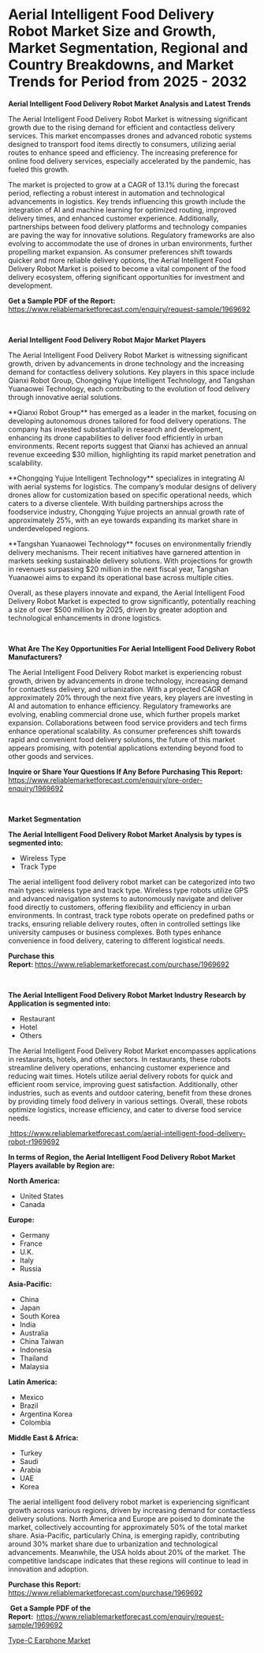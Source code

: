 <p><h1>Aerial Intelligent Food Delivery Robot Market Size and Growth, Market Segmentation, Regional and Country Breakdowns, and Market Trends for Period from 2025 -  2032</h1></p><p><strong>Aerial Intelligent Food Delivery Robot Market Analysis and Latest Trends</strong></p>
<p><p>The Aerial Intelligent Food Delivery Robot Market is witnessing significant growth due to the rising demand for efficient and contactless delivery services. This market encompasses drones and advanced robotic systems designed to transport food items directly to consumers, utilizing aerial routes to enhance speed and efficiency. The increasing preference for online food delivery services, especially accelerated by the pandemic, has fueled this growth.</p><p>The market is projected to grow at a CAGR of 13.1% during the forecast period, reflecting a robust interest in automation and technological advancements in logistics. Key trends influencing this growth include the integration of AI and machine learning for optimized routing, improved delivery times, and enhanced customer experience. Additionally, partnerships between food delivery platforms and technology companies are paving the way for innovative solutions. Regulatory frameworks are also evolving to accommodate the use of drones in urban environments, further propelling market expansion. As consumer preferences shift towards quicker and more reliable delivery options, the Aerial Intelligent Food Delivery Robot Market is poised to become a vital component of the food delivery ecosystem, offering significant opportunities for investment and development.</p></p>
<p><strong>Get a Sample PDF of the Report:&nbsp;</strong> <a href="https://www.reliablemarketforecast.com/enquiry/request-sample/1969692?utm_campaign=2300&utm_medium=2&utm_source=Github&utm_content=ia&utm_term=06042025&utm_id=aerial-intelligent-food-delivery-robot">https://www.reliablemarketforecast.com/enquiry/request-sample/1969692</a></p>
<p>&nbsp;</p>
<p><strong>Aerial Intelligent Food Delivery Robot Major Market Players</strong></p>
<p><p>The Aerial Intelligent Food Delivery Robot Market is witnessing significant growth, driven by advancements in drone technology and the increasing demand for contactless delivery solutions. Key players in this space include Qianxi Robot Group, Chongqing Yujue Intelligent Technology, and Tangshan Yuanaowei Technology, each contributing to the evolution of food delivery through innovative aerial solutions.</p><p>**Qianxi Robot Group** has emerged as a leader in the market, focusing on developing autonomous drones tailored for food delivery operations. The company has invested substantially in research and development, enhancing its drone capabilities to deliver food efficiently in urban environments. Recent reports suggest that Qianxi has achieved an annual revenue exceeding $30 million, highlighting its rapid market penetration and scalability.</p><p>**Chongqing Yujue Intelligent Technology** specializes in integrating AI with aerial systems for logistics. The company’s modular designs of delivery drones allow for customization based on specific operational needs, which caters to a diverse clientele. With building partnerships across the foodservice industry, Chongqing Yujue projects an annual growth rate of approximately 25%, with an eye towards expanding its market share in underdeveloped regions.</p><p>**Tangshan Yuanaowei Technology** focuses on environmentally friendly delivery mechanisms. Their recent initiatives have garnered attention in markets seeking sustainable delivery solutions. With projections for growth in revenues surpassing $20 million in the next fiscal year, Tangshan Yuanaowei aims to expand its operational base across multiple cities.</p><p>Overall, as these players innovate and expand, the Aerial Intelligent Food Delivery Robot Market is expected to grow significantly, potentially reaching a size of over $500 million by 2025, driven by greater adoption and technological enhancements in drone logistics.</p></p>
<p>&nbsp;</p>
<p><strong>What Are The Key Opportunities For Aerial Intelligent Food Delivery Robot Manufacturers?</strong></p>
<p><p>The Aerial Intelligent Food Delivery Robot market is experiencing robust growth, driven by advancements in drone technology, increasing demand for contactless delivery, and urbanization. With a projected CAGR of approximately 20% through the next five years, key players are investing in AI and automation to enhance efficiency. Regulatory frameworks are evolving, enabling commercial drone use, which further propels market expansion. Collaborations between food service providers and tech firms enhance operational scalability. As consumer preferences shift towards rapid and convenient food delivery solutions, the future of this market appears promising, with potential applications extending beyond food to other goods and services.</p></p>
<p><strong>Inquire or Share Your Questions If Any Before Purchasing This Report:</strong> <a href="https://www.reliablemarketforecast.com/enquiry/pre-order-enquiry/1969692?utm_campaign=2300&utm_medium=2&utm_source=Github&utm_content=ia&utm_term=06042025&utm_id=aerial-intelligent-food-delivery-robot">https://www.reliablemarketforecast.com/enquiry/pre-order-enquiry/1969692</a></p>
<p>&nbsp;</p>
<p><strong>Market Segmentation</strong></p>
<p><strong>The Aerial Intelligent Food Delivery Robot Market Analysis by types is segmented into:</strong></p>
<p><ul><li>Wireless Type</li><li>Track Type</li></ul></p>
<p><p>The aerial intelligent food delivery robot market can be categorized into two main types: wireless type and track type. Wireless type robots utilize GPS and advanced navigation systems to autonomously navigate and deliver food directly to customers, offering flexibility and efficiency in urban environments. In contrast, track type robots operate on predefined paths or tracks, ensuring reliable delivery routes, often in controlled settings like university campuses or business complexes. Both types enhance convenience in food delivery, catering to different logistical needs.</p></p>
<p><strong>Purchase this Report:&nbsp;</strong><a href="https://www.reliablemarketforecast.com/purchase/1969692?utm_campaign=2300&utm_medium=2&utm_source=Github&utm_content=ia&utm_term=06042025&utm_id=aerial-intelligent-food-delivery-robot">https://www.reliablemarketforecast.com/purchase/1969692</a></p>
<p>&nbsp;</p>
<p><strong>The Aerial Intelligent Food Delivery Robot Market Industry Research by Application is segmented into:</strong></p>
<p><ul><li>Restaurant</li><li>Hotel</li><li>Others</li></ul></p>
<p><p>The Aerial Intelligent Food Delivery Robot Market encompasses applications in restaurants, hotels, and other sectors. In restaurants, these robots streamline delivery operations, enhancing customer experience and reducing wait times. Hotels utilize aerial delivery robots for quick and efficient room service, improving guest satisfaction. Additionally, other industries, such as events and outdoor catering, benefit from these drones by providing timely food delivery in various settings. Overall, these robots optimize logistics, increase efficiency, and cater to diverse food service needs.</p></p>
<p><a href="https://www.reliablemarketforecast.com/aerial-intelligent-food-delivery-robot-r1969692?utm_campaign=2300&utm_medium=2&utm_source=Github&utm_content=ia&utm_term=06042025&utm_id=aerial-intelligent-food-delivery-robot">&nbsp;https://www.reliablemarketforecast.com/aerial-intelligent-food-delivery-robot-r1969692</a></p>
<p><strong>In terms of Region, the Aerial Intelligent Food Delivery Robot Market Players available by Region are:</strong></p>
<p>
    <p> <strong> North America: </strong>
        <ul>
            <li>United States</li>
            <li>Canada</li>
        </ul>
        </p> 
    <p> <strong> Europe: </strong>
        <ul>
            <li>Germany</li>
            <li>France</li>
            <li>U.K.</li>
            <li>Italy</li>
            <li>Russia</li>
        </ul>
        </p> 
    <p> <strong> Asia-Pacific: </strong>
        <ul>
            <li>China</li>
            <li>Japan</li>
            <li>South Korea</li>
            <li>India</li>
            <li>Australia</li>
            <li>China Taiwan</li>
            <li>Indonesia</li>
            <li>Thailand</li>
            <li>Malaysia</li>
        </ul>
        </p> 
    <p> <strong> Latin America: </strong>
        <ul>
            <li>Mexico</li>
            <li>Brazil</li>
            <li>Argentina Korea</li>
            <li>Colombia</li>
        </ul>
        </p> 
    <p> <strong> Middle East & Africa: </strong>
        <ul>
            <li>Turkey</li>
            <li>Saudi</li>
            <li>Arabia</li>
            <li>UAE</li>
            <li>Korea</li>
        </ul>
    </p>
    </p>
<p><p>The aerial intelligent food delivery robot market is experiencing significant growth across various regions, driven by increasing demand for contactless delivery solutions. North America and Europe are poised to dominate the market, collectively accounting for approximately 50% of the total market share. Asia-Pacific, particularly China, is emerging rapidly, contributing around 30% market share due to urbanization and technological advancements. Meanwhile, the USA holds about 20% of the market. The competitive landscape indicates that these regions will continue to lead in innovation and adoption.</p></p>
<p><strong>Purchase this Report: </strong><a href="https://www.reliablemarketforecast.com/purchase/1969692?utm_campaign=2300&utm_medium=2&utm_source=Github&utm_content=ia&utm_term=06042025&utm_id=aerial-intelligent-food-delivery-robot">https://www.reliablemarketforecast.com/purchase/1969692</a></p>
<p>&nbsp;<strong>Get a Sample PDF of the Report:&nbsp;&nbsp;</strong><a href="https://www.reliablemarketforecast.com/enquiry/request-sample/1969692?utm_campaign=2300&utm_medium=2&utm_source=Github&utm_content=ia&utm_term=06042025&utm_id=aerial-intelligent-food-delivery-robot">https://www.reliablemarketforecast.com/enquiry/request-sample/1969692</a></p>
<p><strong></strong></p>
<p><p><a href="https://github.com/abbislposival/Market-Research-Report-List-2/blob/main/type-c-earphone-market.md?utm_campaign=2300&utm_medium=2&utm_source=Github&utm_content=ia&utm_term=06042025&utm_id=aerial-intelligent-food-delivery-robot">Type-C Earphone Market</a></p></p>